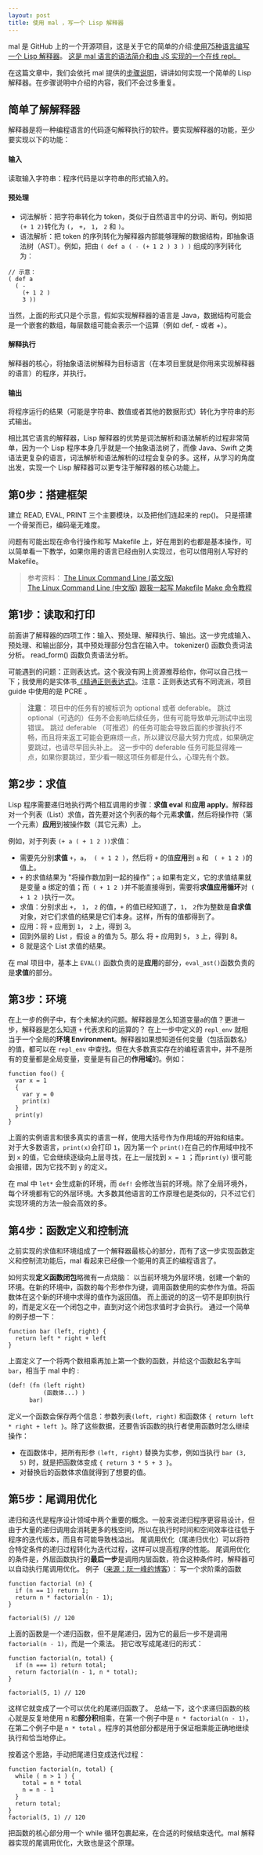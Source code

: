 ```yaml
---
layout: post
title: 使用 mal ，写一个 Lisp 解释器
---
```

mal 是 GitHub 上的一个开源项目，这是关于它的简单的介绍:[使用75种语言编写一个 Lisp 解释器](https://www.jianshu.com/p/8764dd49ac2d)。
[这是 mal 语言的语法简介和由 JS 实现的一个在线 repl。](https://kanaka.github.io/mal/)

在这篇文章中，我们会依托 mal 提供的[步骤说明](https://github.com/kanaka/mal/blob/master/process/guide.md)，讲讲如何实现一个简单的 Lisp 解释器。在步骤说明中介绍的内容，我们不会过多重复。

## 简单了解解释器
解释器是将一种编程语言的代码逐句解释执行的软件。要实现解释器的功能，至少要实现以下的功能：

#### 输入
读取输入字符串：程序代码是以字符串的形式输入的。
#### 预处理
- 词法解析：把字符串转化为 token，类似于自然语言中的分词、断句。例如把 `(+ 1 2)`转化为 `(`， `+`， `1`， `2` 和 `)`。
- 语法解析：把 token 的序列转化为解释器内部能够理解的数据结构，即抽象语法树（AST）。例如，把由 `( def a ( - (+ 1 2 ) 3 ) )` 组成的序列转化为：
```
// 示意：
( def a 
  ( - 
    (+ 1 2 )
    3 ))
```
当然，上面的形式只是个示意，假如实现解释器的语言是 Java，数据结构可能会是一个嵌套的数组，每层数组可能会表示一个运算（例如 def, - 或者 +）。

#### 解释执行
解释器的核心，将抽象语法树解释为目标语言（在本项目里就是你用来实现解释器的语言）的程序，并执行。
#### 输出
将程序运行的结果（可能是字符串、数值或者其他的数据形式）转化为字符串的形式输出。

相比其它语言的解释器，Lisp 解释器的优势是词法解析和语法解析的过程非常简单，因为一个 Lisp 程序本身几乎就是一个抽象语法树了，而像 Java、Swift 之类语法更复杂的语言，词法解析和语法解析的过程会复杂的多。这样，从学习的角度出发，实现一个 Lisp 解释器可以更专注于解释器的核心功能上。

## 第0步：搭建框架
建立 READ, EVAL, PRINT 三个主要模块，以及把他们连起来的 rep()。
只是搭建一个骨架而已，编码毫无难度。

问题有可能出现在命令行操作和写 Makefile 上，好在用到的也都是基本操作，可以简单看一下教学，如果你用的语言已经由别人实现过，也可以借用别人写好的 Makefile。
> 参考资料：
[The Linux Command Line (英文版)](http://linuxcommand.org/tlcl.php)  
[The Linux Command Line (中文版)](https://www.kancloud.cn/thinkphp/linux-command-line/39431)
[跟我一起写 Makefile](https://seisman.github.io/how-to-write-makefile/index.html)
[Make 命令教程](http://www.ruanyifeng.com/blog/2015/02/make.html)

## 第1步：读取和打印
前面讲了解释器的四项工作：输入、预处理、解释执行、输出。这一步完成输入、预处理、和输出部分，其中预处理部分包含在输入中。
tokenizer() 函数负责词法分析。
read_form() 函数负责语法分析。

可能遇到的问题：正则表达式。这个我没有网上资源推荐给你，你可以自己找一下；我使用的是实体书[《精通正则表达式》](https://book.douban.com/subject/2154713/)。注意：正则表达式有不同流派，项目 guide 中使用的是 PCRE 。

> **注意**： 
> 项目中的任务有的被标识为 optional 或者 deferable。
> 跳过 optional（可选的）任务不会影响后续任务，但有可能导致单元测试中出现错误。
> 跳过 deferable （可推迟）的任务可能会导致后面的步骤执行不畅，而且将来返工可能会更麻烦一点，所以建议尽最大努力完成，如果确定要跳过，也请尽早回头补上。
> 这一步中的 deferable 任务可能显得难一点，如果你要跳过，至少看一眼这项任务都是什么，心理先有个数。

## 第2步：求值
Lisp 程序需要递归地执行两个相互调用的步骤：**求值 eval** 和**应用 apply**。解释器对一个列表（List）求值，首先要对这个列表的每个元素**求值**，然后将操作符（第一个元素）**应用**到被操作数（其它元素）上。

例如，对于列表 `(+ a ( + 1 2 ))`求值：
- 需要先分别**求值** `+`，`a`，` ( + 1 2 )`，然后将 `+` 的值**应用**到 `a` 和 ` ( + 1 2 )`的值上。
- `+` 的求值结果为 "将操作数加到一起的操作"；`a` 如果有定义，它的求值结果就是变量 a 绑定的值；而` ( + 1 2 )`并不能直接得到，需要将**求值应用循环**对` ( + 1 2 )`执行一次。
- 求值：分别求出  `+`， `1`， `2` 的值，`+` 的值已经知道了，`1`， `2`作为整数是**自求值**对象，对它们求值的结果是它们本身。这样，所有的值都得到了。
- 应用：将  `+` 应用到 `1`， `2` 上，得到 3。
- 回到外层的 List ，假设 a 的值为 5。那么 将 `+` 应用到 `5`， `3` 上，得到 8。
- 8 就是这个 List 求值的结果。

在 mal 项目中，基本上 `EVAL()` 函数负责的是**应用**的部分，`eval_ast()`函数负责的是**求值**的部分。

## 第3步：环境
在上一步的例子中，有个未解决的问题。解释器是怎么知道变量a的值？更进一步，解释器是怎么知道 `+` 代表求和的运算的？
在上一步中定义的 `repl_env` 就相当于一个全局的**环境 Environment**。解释器如果想知道任何变量（包括函数名）的值，都可以在 `repl_env` 中查找。但在大多数真实存在的编程语言中，并不是所有的变量都是全局变量，变量是有自己的**作用域**的。例如：
```
function foo() {
  var x = 1
  {
    var y = 0
    print(x)
  }
  print(y)
}
```
上面的实例语言和很多真实的语言一样，使用大括号作为作用域的开始和结束。
对于大多数语言，`print(x)`会打印 `1`，因为第一个 `print()`在自己的作用域中找不到 `x` 的值，它会继续逐级向上层寻找，在上一层找到 `x = 1` ；而`print(y)` 很可能会报错，因为它找不到 `y` 的定义。

在 mal 中 `let*` 会生成新的环境，而 `def!` 会修改当前的环境。除了全局环境外，每个环境都有它的外层环境。大多数其他语言的工作原理也是类似的，只不过它们实现环境的方法一般会高效的多。

## 第4步：函数定义和控制流
之前实现的求值和环境组成了一个解释器最核心的部分，而有了这一步实现函数定义和控制流功能后，mal 看起来已经像一个能用的真正的编程语言了。

如何实现**定义函数闭包**略微有一点烧脑：
以当前环境为外层环境，创建一个新的环境。在新的环境中，函数的每个形参作为键，调用函数使用的实参作为值。将函数体在这个新的环境中求得的值作为返回值。
而上面说的的这一切不是即刻执行的，而是定义在一个闭包之中，直到对这个闭包求值时才会执行。
通过一个简单的例子想一下：
```
function bar (left, right) {
  return left * right + left
}
```
上面定义了一个将两个数相乘再加上第一个数的函数，并给这个函数起名字叫 `bar`，相当于 mal 中的 :
```lisp
(def! (fn (left right) 
          (函数体...) ) 
      bar)
```
定义一个函数会保存两个信息：参数列表` (left, right) ` 和函数体 `{ return left * right + left }`。除了这些数据，还要告诉函数的执行者使用函数时怎么继续操作：
- 在函数体中，把所有形参 ` (left, right) ` 替换为实参，例如当执行 `bar (3, 5)` 时，就是把函数体变成  `{ return 3 * 5 + 3 }`。
- 对替换后的函数体求值就得到了想要的值。

## 第5步：尾调用优化
递归和迭代是程序设计领域中两个重要的概念。一般来说递归程序更容易设计，但由于大量的递归调用会消耗更多的栈空间，所以在执行时时间和空间效率往往低于程序的迭代版本，而且有可能导致栈溢出。
尾调用优化（尾递归优化）可以将符合特定条件的递归过程转化为迭代过程，这样可以提高程序的性能。
尾调用优化的条件是，外层函数执行的**最后一步**是调用内层函数，符合这种条件时，解释器可以自动执行尾调用优化。
例子（[来源：阮一峰的博客](http://www.ruanyifeng.com/blog/2015/04/tail-call.html)）：
写一个求阶乘的函数
```
function factorial (n) {
  if (n == 1) return 1;
  return n * factorial(n - 1);
}

factorial(5) // 120
```
上面的函数是一个递归函数，但不是尾递归，因为它的最后一步不是调用`factorial(n - 1)`，而是一个乘法。
把它改写成尾递归的形式：
```
function factorial(n, total) {
  if (n === 1) return total;
  return factorial(n - 1, n * total);
}

factorial(5, 1) // 120
```
这样它就变成了一个可以优化的尾递归函数了。
总结一下，这个求递归函数的核心就是反复地使用 n 和**部分积**相乘，在第一个例子中是 `n * factorial(n - 1)`，在第二个例子中是 `n * total` 。程序的其他部分都是用于保证相乘能正确地继续执行和恰当地停止。

按着这个思路，手动把尾递归变成迭代过程：
```
function factorial(n, total) {
  while ( n > 1 ) {
    total = n * total
    n = n - 1
  }
  return total;
}
factorial(5, 1) // 120
```
把函数的核心部分用一个 while 循环包裹起来，在合适的时候结束迭代。mal 解释器实现的尾调用优化，大致也是这个原理。






